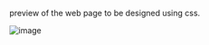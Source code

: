 preview of the web page to be designed using css.

![image](https://user-images.githubusercontent.com/101457312/192744860-4b7a397c-3fa1-494c-93ec-40b9f5b74c65.png)
